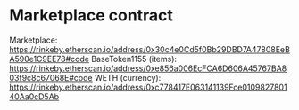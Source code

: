 # Marketplace contract
Marketplace: https://rinkeby.etherscan.io/address/0x30c4e0Cd5f0Bb29DBD7A47808EeBA590e1C9EE78#code
BaseToken1155 (items): https://rinkeby.etherscan.io/address/0xe856a006EcFCA6D606A45767BA803f9c8c67068E#code
WETH (currency): https://rinkeby.etherscan.io/address/0xc778417E063141139Fce010982780140Aa0cD5Ab
